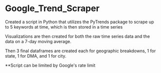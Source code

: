 # Google_Trend_Scraper
Created a script in Python that utilizes the PyTrends package to scrape up to 5 keywords at time, which is then stored in a time series 

Visualizations are then created for both the raw time series data and the data on a 7-day moving average.

Then 3 final dataframes are created each for geographic breakdowns, 1 for state, 1 for DMA, and 1 for city.

**Script can be limited by Google's rate limit
